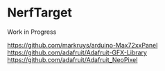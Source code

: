 # NerfTarget
Work in Progress

https://github.com/markruys/arduino-Max72xxPanel <br>
https://github.com/adafruit/Adafruit-GFX-Library <br>
https://github.com/adafruit/Adafruit_NeoPixel 
